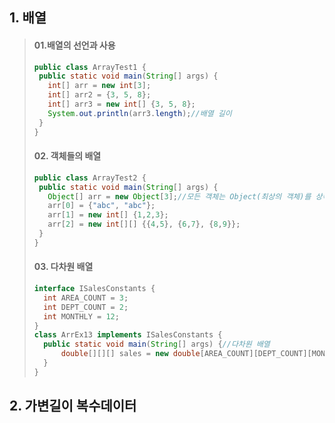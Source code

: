 ## 1. 배열
> #### 01.배열의 선언과 사용
>```java
>public class ArrayTest1 {
>  public static void main(String[] args) {
>    int[] arr = new int[3];
>    int[] arr2 = {3, 5, 8};
>    int[] arr3 = new int[] {3, 5, 8};
>    System.out.println(arr3.length);//배열 길이
>  }
>}
>```
> #### 02. 객체들의 배열
 >```java
>public class ArrayTest2 {
>  public static void main(String[] args) {
>    Object[] arr = new Object[3];//모든 객체는 Object(최상의 객체)를 상속받는다.
>    arr[0] = {"abc", "abc"};
>    arr[1] = new int[] {1,2,3};
>    arr[2] = new int[][] {{4,5}, {6,7}, {8,9}};
>  }
>}
>```
> #### 03. 다차원 배열
 >```java
>interface ISalesConstants {
>	int AREA_COUNT = 3;
>	int DEPT_COUNT = 2;	
>	int MONTHLY = 12;
>}
>class ArrEx13 implements ISalesConstants {
>	public static void main(String[] args) {//다차원 배열
>		double[][][] sales = new double[AREA_COUNT][DEPT_COUNT][MONTHLY];
>	}
>}
>```
## 2. 가변길이 복수데이터
    
